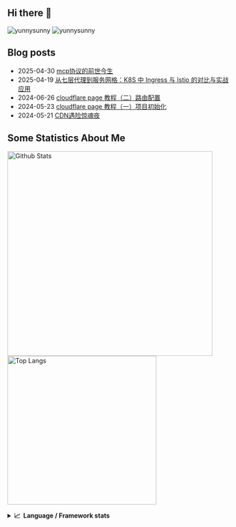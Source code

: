 ## Hi there 👋
![yunnysunny](https://komarev.com/ghpvc/?username=yunnysunny)
![yunnysunny](https://visitor-badge.glitch.me/badge?page_id=yunnysunny.profile)


## Blog posts
<!-- BLOG-POST-LIST:START -->
- 2025-04-30 [mcp协议的前世今生](https://blog.whyun.com/posts/mcp-history/)
- 2025-04-19 [从七层代理到服务网格：K8S 中 Ingress 与 Istio 的对比与实战应用](https://blog.whyun.com/posts/from-ingress-to-istio/)
- 2024-06-26 [cloudflare page 教程（二）路由配置](https://blog.whyun.com/posts/routers-on-cloudflare-pages/)
- 2024-05-23 [cloudflare page 教程（一）项目初始化](https://blog.whyun.com/posts/project-init-on-cloudflare-pages/)
- 2024-05-21 [CDN遇险惊魂夜](https://blog.whyun.com/posts/attack-and-defense-on-cdn/)<!-- BLOG-POST-LIST:END -->


## Some Statistics About Me
<p>
	<img  style="width:460px;" src="https://github-readme-stats.vercel.app/api?username=yunnysunny&show_icons=true&layout=compact&title_color=ffffff&icon_color=bb2acf&text_color=daf7dc&bg_color=151515" alt="Github Stats"/>
	<img style="width:334px;"src="https://github-readme-stats.vercel.app/api/top-langs/?username=yunnysunny&show_icons=true&layout=compact&exclude_repo=yunnysunny.github.io&title_color=ffffff&icon_color=bb2acf&text_color=daf7dc&bg_color=151515" alt="Top Langs" />
</p>
<div style="clear:both;height:1px;"></div>
<details>
  <summary><b>📈&nbsp;&nbsp;Language&nbsp;/&nbsp;Framework stats</b></summary>
  <br/>
<a href="https://profile.codersrank.io/user/yunnysunny/"><img src="https://cr-skills-chart-widget.azurewebsites.net/api/api?username=yunnysunny&skills=JavaScript,TypeScript,C%2B%2B,C,Go,Java,Shell,Dockerfile" /></a>
</details>












